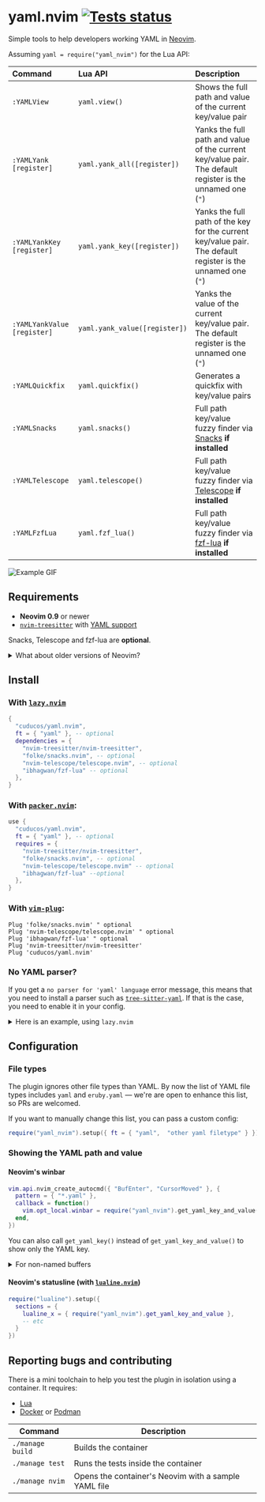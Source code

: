 # yaml.nvim [![Tests status](https://github.com/cuducos/yaml.nvim/actions/workflows/tests.yml/badge.svg)](https://github.com/cuducos/yaml.nvim/actions/workflows/tests.yml)

Simple tools to help developers working YAML in [Neovim](https://neovim.io).

Assuming `yaml = require("yaml_nvim")` for the Lua API:

| Command | Lua API | Description |
|:--|:--|:--|
| `:YAMLView` | `yaml.view()` | Shows the full path and value of the current key/value pair |
| `:YAMLYank [register]` | `yaml.yank_all([register])` | Yanks the full path and value of the current key/value pair. The default register is the unnamed one (`"`) |
| `:YAMLYankKey [register]` | `yaml.yank_key([register])`  | Yanks the full path of the key for the current key/value pair. The default register is the unnamed one (`"`) |
| `:YAMLYankValue [register]` | `yaml.yank_value([register])`  | Yanks the value of the current key/value pair. The default register is the unnamed one (`"`) |
| `:YAMLQuickfix` | `yaml.quickfix()` | Generates a quickfix with key/value pairs |
| `:YAMLSnacks` | `yaml.snacks()` | Full path key/value fuzzy finder via [Snacks](https://github.com/folke/snacks.nvim) **if installed** |
| `:YAMLTelescope` | `yaml.telescope()`  | Full path key/value fuzzy finder via [Telescope](https://github.com/nvim-telescope/telescope.nvim) **if installed** |
| `:YAMLFzfLua` | `yaml.fzf_lua()`  | Full path key/value fuzzy finder via [fzf-lua](https://github.com/ibhagwan/fzf-lua) **if installed** |

![Example GIF](doc/demo.gif)

## Requirements

* **Neovim 0.9** or newer
* [`nvim-treesitter`](https://github.com/nvim-treesitter/nvim-treesitter) with [YAML support](https://github.com/ikatyang/tree-sitter-yaml)

Snacks, Telescope and fzf-lua are **optional**.

<details>

<summary>What about older versions of Neovim?</summary>

* For **Neovim 0.7 or 0.8**, pin to [`7925bd2`](https://github.com/cuducos/yaml.nvim/commit/7925bd2bf03c718996ccad7e1a49eafe40cd3246)
* For **Neovim 0.5 or 0.6**, pin to [`155c23d`](https://github.com/cuducos/yaml.nvim/commit/155c23de8f99fdb424f8aa713bcb993cc2538c6c)

 </details>

## Install

### With [`lazy.nvim`](https://github.com/folke/lazy.nvim)

```lua
{
  "cuducos/yaml.nvim",
  ft = { "yaml" }, -- optional
  dependencies = {
    "nvim-treesitter/nvim-treesitter",
    "folke/snacks.nvim", -- optional
    "nvim-telescope/telescope.nvim", -- optional
    "ibhagwan/fzf-lua" -- optional
  },
}
```

### With [`packer.nvim`](https://github.com/wbthomason/packer.nvim):

```lua
use {
  "cuducos/yaml.nvim",
  ft = { "yaml" }, -- optional
  requires = {
    "nvim-treesitter/nvim-treesitter",
    "folke/snacks.nvim", -- optional
    "nvim-telescope/telescope.nvim" -- optional
    "ibhagwan/fzf-lua" --optional
  },
}
```

### With [`vim-plug`](https://github.com/junegunn/vim-plug):

```viml
Plug 'folke/snacks.nvim' " optional
Plug 'nvim-telescope/telescope.nvim' " optional
Plug 'ibhagwan/fzf-lua' " optional
Plug 'nvim-treesitter/nvim-treesitter'
Plug 'cuducos/yaml.nvim'
```

### No YAML parser?

If you get a <code>no parser for 'yaml' language</code> error message, this means that you need to install a parser such as [`tree-sitter-yaml`](https://github.com/ikatyang/tree-sitter-yaml). If that is the case, you need to enable it in your config.

<details>

<summary>Here is an example, using <code>lazy.nvim</code></summary>

```lua
{
  "nvim-treesitter/nvim-treesitter",
  build = ":TSUpdate",
  config = function()
    require("nvim-treesitter.configs").setup({
      ensure_installed = { "yaml" },
      },
  })
  end,
}
```

</details>

## Configuration

### File types

The plugin ignores other file types than YAML. By now the list of YAML file types includes `yaml` and `eruby.yaml` — we're are open to enhance this list, so PRs are welcomed.

If you want to manually change this list, you can pass a custom config:

```lua
require("yaml_nvim").setup({ ft = { "yaml",  "other yaml filetype" } })
```

### Showing the YAML path and value

#### Neovim's winbar

```lua
vim.api.nvim_create_autocmd({ "BufEnter", "CursorMoved" }, {
  pattern = { "*.yaml" },
  callback = function()
    vim.opt_local.winbar = require("yaml_nvim").get_yaml_key_and_value()
  end,
})
```

You can also call `get_yaml_key()` instead of `get_yaml_key_and_value()` to show only the YAML key.

<details>

<summary>For non-named buffers</summary>

See [#33](https://github.com/cuducos/yaml.nvim/pull/33), for example:

```lua
vim.api.nvim_create_autocmd({ "BufEnter", "FileType" }, {
  group = vim.api.nvim_create_augroup("bufent_winbar", { clear = true }),
  callback = function(opts)
    if vim.bo[opts.buf].filetype == "yaml" then
      vim.api.nvim_create_autocmd({ "CursorMoved" }, {
        group = vim.api.nvim_create_augroup("curs_winbar", { clear = true }),
        callback = function()
          vim.opt_local.winbar = require("yaml_nvim").get_yaml_key_and_value()
        end,
      })
    else
      vim.opt_local.winbar = ""
      vim.api.nvim_create_augroup("curs_winbar", { clear = true })
    end
  end,
})
```

</details>

#### Neovim's statusline (with [`lualine.nvim`](https://github.com/nvim-lualine/lualine.nvim))

```lua
require("lualine").setup({
  sections = {
    lualine_x = { require("yaml_nvim").get_yaml_key_and_value },
    -- etc
  }
})
```

## Reporting bugs and contributing

There is a mini toolchain to help you test the plugin in isolation using a container. It requires:

* [Lua](https://www.lua.org/)
* [Docker](https://www.docker.com/) or [Podman](https://podman.io/)

| Command | Description |
|---|---|
| `./manage build` | Builds the container |
| `./manage test` | Runs the tests inside the container |
| `./manage nvim` | Opens the container's Neovim with a sample YAML file |
